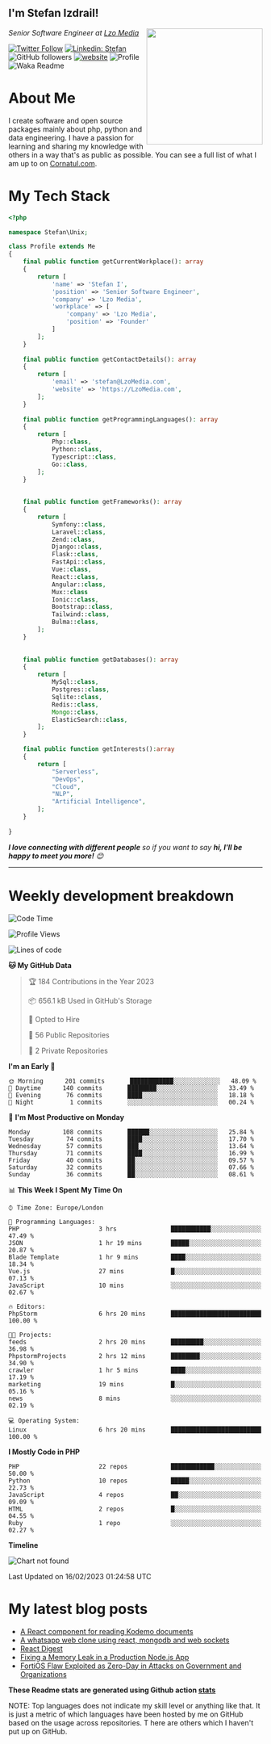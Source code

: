 <h2>I'm Stefan Izdrail! </h2>
<img align='right' src="https://i.giphy.com/media/YePKU8cVoIF3afvi8s/giphy.webp" width="230">
<p><em>Senior Software Engineer at <a href="https:/lzomedia.com/">Lzo Media
</a>
</em></p>

[![Twitter Follow](https://img.shields.io/twitter/follow/cornatul?label=Follow)](https://twitter.com/intent/follow?screen_name=cornatul)
[![Linkedin: Stefan](https://img.shields.io/badge/cornatul-blue?style=flat-square&logo=Linkedin&logoColor=white&link=https://www.linkedin.com/in/cornatul/)](https://www.linkedin.com/in/cornatul/)
![GitHub followers](https://img.shields.io/github/followers/cornatul?label=Follow&style=social)
[![website](https://img.shields.io/badge/Website-46a2f1.svg?&style=flat-square&logo=Google-Chrome&logoColor=white&link=https://cornatul.com/)](https://cornatul.com/)
![Profile](https://visitor-badge.glitch.me/badge?page_id=cornatul.cornatul)
![Waka Readme](https://github.com/cornatul/cornatul/workflows/Waka%20Readme/badge.svg)


# About Me
I create software and open source packages mainly about php, python and data engineering. 
I have a passion for learning and sharing my knowledge with others in a way that's as public as possible. 
You can see a full list of what I am up to on [Cornatul.com](https://cornatul.com).


# My Tech Stack

```php
<?php

namespace Stefan\Unix;

class Profile extends Me
{
    final public function getCurrentWorkplace(): array
    {
        return [
            'name' => 'Stefan I',
            'position' => 'Senior Software Engineer',
            'company' => 'Lzo Media',
            'workplace' => [
                'company' => 'Lzo Media',
                'position' => 'Founder'         
            ]
        ];
    }
    
    final public function getContactDetails(): array
    {
        return [
            'email' => 'stefan@LzoMedia.com',
            'website' => 'https://LzoMedia.com',
        ];
    }
    
    final public function getProgrammingLanguages(): array
    {
        return [
            Php::class,
            Python::class,
            Typescript::class,
            Go::class,
        ];
    }
    
    
    final public function getFrameworks(): array
    {
        return [
            Symfony::class,
            Laravel::class,
            Zend::class,
            Django::class,
            Flask::class,
            FastApi::class,
            Vue::class,
            React::class,
            Angular::class,
            Mux::class
            Ionic::class,
            Bootstrap::class,
            Tailwind::class,
            Bulma::class,
        ];
    }
    
    
    final public function getDatabases(): array
    {
        return [
            MySql::class,
            Postgres::class,
            Sqlite::class,
            Redis::class,
            Mongo::class,
            ElasticSearch::class,
        ];
    }

    final public function getInterests():array
    {
        return [
            "Serverless",
            "DevOps",
            "Cloud",
            "NLP",
            "Artificial Intelligence",
        ];
    }
   
}
```
 <em><b>I love connecting with different people</b> so if you want to say <b>hi, I'll be happy to meet you more!</b> 😊</em>

---
# Weekly development breakdown
<!--START_SECTION:waka-->
![Code Time](http://img.shields.io/badge/Code%20Time-57%20hrs%2030%20mins-blue)

![Profile Views](http://img.shields.io/badge/Profile%20Views-0-blue)

![Lines of code](https://img.shields.io/badge/From%20Hello%20World%20I%27ve%20Written-2%20Million%20lines%20of%20code-blue)

**🐱 My GitHub Data** 

> 🏆 184 Contributions in the Year 2023
 > 
> 📦 656.1 kB Used in GitHub's Storage 
 > 
> 💼 Opted to Hire
 > 
> 📜 56 Public Repositories 
 > 
> 🔑 2 Private Repositories  
 > 
**I'm an Early 🐤** 

```text
🌞 Morning      201 commits       ████████████░░░░░░░░░░░░░   48.09 % 
🌆 Daytime      140 commits       ████████░░░░░░░░░░░░░░░░░   33.49 % 
🌃 Evening       76 commits       ████░░░░░░░░░░░░░░░░░░░░░   18.18 % 
🌙 Night          1 commits       ░░░░░░░░░░░░░░░░░░░░░░░░░   00.24 % 

```
📅 **I'm Most Productive on Monday** 

```text
Monday         108 commits       ██████░░░░░░░░░░░░░░░░░░░   25.84 % 
Tuesday         74 commits       ████░░░░░░░░░░░░░░░░░░░░░   17.70 % 
Wednesday       57 commits       ███░░░░░░░░░░░░░░░░░░░░░░   13.64 % 
Thursday        71 commits       ████░░░░░░░░░░░░░░░░░░░░░   16.99 % 
Friday          40 commits       ██░░░░░░░░░░░░░░░░░░░░░░░   09.57 % 
Saturday        32 commits       ██░░░░░░░░░░░░░░░░░░░░░░░   07.66 % 
Sunday          36 commits       ██░░░░░░░░░░░░░░░░░░░░░░░   08.61 % 

```


📊 **This Week I Spent My Time On** 

```text
⌚︎ Time Zone: Europe/London

💬 Programming Languages: 
PHP                      3 hrs               ███████████░░░░░░░░░░░░░░   47.49 % 
JSON                     1 hr 19 mins        █████░░░░░░░░░░░░░░░░░░░░   20.87 % 
Blade Template           1 hr 9 mins         ████░░░░░░░░░░░░░░░░░░░░░   18.34 % 
Vue.js                   27 mins             █░░░░░░░░░░░░░░░░░░░░░░░░   07.13 % 
JavaScript               10 mins             ░░░░░░░░░░░░░░░░░░░░░░░░░   02.67 % 

🔥 Editors: 
PhpStorm                 6 hrs 20 mins       █████████████████████████   100.00 % 

🐱‍💻 Projects: 
feeds                    2 hrs 20 mins       █████████░░░░░░░░░░░░░░░░   36.98 % 
PhpstormProjects         2 hrs 12 mins       ████████░░░░░░░░░░░░░░░░░   34.90 % 
crawler                  1 hr 5 mins         ████░░░░░░░░░░░░░░░░░░░░░   17.19 % 
marketing                19 mins             █░░░░░░░░░░░░░░░░░░░░░░░░   05.16 % 
news                     8 mins              ░░░░░░░░░░░░░░░░░░░░░░░░░   02.19 % 

💻 Operating System: 
Linux                    6 hrs 20 mins       █████████████████████████   100.00 % 

```

**I Mostly Code in PHP** 

```text
PHP                      22 repos            ████████████░░░░░░░░░░░░░   50.00 % 
Python                   10 repos            █████░░░░░░░░░░░░░░░░░░░░   22.73 % 
JavaScript               4 repos             ██░░░░░░░░░░░░░░░░░░░░░░░   09.09 % 
HTML                     2 repos             █░░░░░░░░░░░░░░░░░░░░░░░░   04.55 % 
Ruby                     1 repo              ░░░░░░░░░░░░░░░░░░░░░░░░░   02.27 % 

```


**Timeline**

![Chart not found](https://raw.githubusercontent.com/Cornatul/Cornatul/master/charts/bar_graph.png) 


 Last Updated on 16/02/2023 01:24:58 UTC
<!--END_SECTION:waka-->


# My latest blog posts
<!-- BLOG-POST-LIST:START -->
- [A React component for reading Kodemo documents](https://lzomedia.com/a-react-component-for-reading-kodemo-documents/)
- [A whatsapp web clone using react, mongodb and web sockets](https://lzomedia.com/a-whatsapp-web-clone-using-react-mongodb-and-web-sockets/)
- [React Digest](https://lzomedia.com/react-digest/)
- [Fixing a Memory Leak in a Production Node.js App](https://lzomedia.com/fixing-a-memory-leak-in-a-production-node-js-app/)
- [FortiOS Flaw Exploited as Zero-Day in Attacks on Government and Organizations](https://lzomedia.com/fortios-flaw-exploited-as-zero-day-in-attacks-on-government-and-organizations/)
<!-- BLOG-POST-LIST:END -->


**These Readme stats are generated using Github action [stats](https://github.com/unixdevil/stats)**

NOTE: Top languages does not indicate my skill level or anything like that. 
It is just a metric of which languages have been hosted by me on GitHub based on the usage across repositories. T
here are others which I haven't put up on GitHub.
